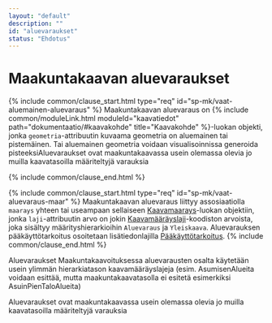 ```yaml
---
layout: "default"
description: ""
id: "aluevaraukset"
status: "Ehdotus"
---
```

# Maakuntakaavan aluevaraukset

<!-- Kommentti / Ak/yk-työstä poimittu: - halutaanko eroon erillisistä aluevaraus / alueen käyttötarkoitus jne termeistä eri kaavatasojen välillä? Nyt tässä vanha oletus pohjalla -->

{% include common/clause_start.html type="req" id="sp-mk/vaat-aluemainen-aluevaraus" %}
Maakuntakaavan aluevaraus on {% include common/moduleLink.html moduleId="kaavatiedot" path="dokumentaatio/#kaavakohde" title="Kaavakohde" %}-luokan objekti, jonka ```geometria```-attribuutin kuvaama geometria on aluemainen tai pistemäinen. Tai aluemainen geometria voidaan visualisoinnissa generoida pisteeksiAluevaraukset ovat maakuntakaavassa usein olemassa olevia jo muilla kaavatasoilla määriteltyjä varauksia

{% include common/clause_end.html %}

{% include common/clause_start.html type="req" id="sp-mk/vaat-aluevaraus-maar" %}
Maakuntakaavan aluevaraus liittyy assosiaatiolla ```maarays``` yhteen tai useampaan sellaiseen [Kaavamaarays](dokumentaatio/#kaavamaarays)-luokan objektiin, jonka ```laji```-attribuutin arvo on jokin [Kaavamääräyslaji](http://uri.suomi.fi/codelist/rytj/RY_Kaavamaarays)-koodiston arvoista, joka sisältyy määrityshierarkioihin  ```Aluevaraus``` ja ```Yleiskaava```. Aluevarauksen pääkäyttötarkoitus osoitetaan lisätiedonlajilla [Pääkäyttötarkoitus](http://uri.suomi.fi/codelist/rytj/RY_Kaavamaarayksen_Lisatieto/code/paakayttotarkoitus).
{% include common/clause_end.html %}

Aluevaraukset Maakuntakaavoituksessa aluevarausten osalta käytetään usein ylimmän hierarkiatason kaavamääräyslajeja (esim. AsumisenAlueita voidaan esittää, mutta maakuntakaavatasolla ei esitetä esimerkiksi AsuinPienTaloAlueita)

Aluevaraukset ovat maakuntakaavassa usein olemassa olevia jo muilla kaavatasoilla määriteltyjä varauksia
